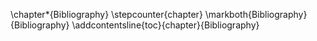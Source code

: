 \chapter*{Bibliography}
\stepcounter{chapter}
\markboth{Bibliography}{Bibliography}
\addcontentsline{toc}{chapter}{Bibliography}
